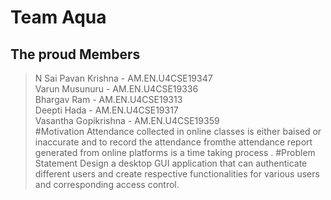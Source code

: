 # Team Aqua
## The proud Members
> N Sai Pavan Krishna - AM.EN.U4CSE19347<br>
> Varun Musunuru - AM.EN.U4CSE19336<br>
> Bhargav Ram - AM.EN.U4CSE19313<br>
> Deepti Hada - AM.EN.U4CSE19317<br>
> Vasantha Gopikrishna - AM.EN.U4CSE19359<br>
#Motivation 
> Attendance collected in online classes is either baised or inaccurate and to record the attendance fromthe attendance report generated from online platforms is a time taking process .
#Problem Statement
> Design a desktop GUI application that can authenticate different users and create respective functionalities for various users and corresponding access control.  
